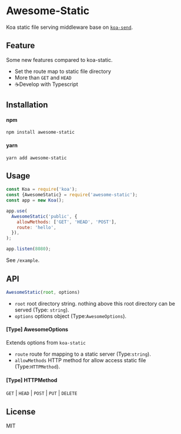 # Awesome-Static

Koa static file serving middleware base on [`koa-send`](https://github.com/koajs/send).

## Feature

Some new features compared to koa-static.

- Set the route map to static file directory
- More than `GET` and `HEAD`
- :coffee:Develop with Typescript

## Installation

#### npm

```
npm install awesome-static
```

#### yarn

```
yarn add awesome-static
```

## Usage

```javascript
const Koa = require('koa');
const {AwesomeStatic} = require('awesome-static');
const app = new Koa();

app.use(
  AwesomeStatic('public', {
    allowMethods: ['GET', 'HEAD', 'POST'],
    route: 'hello',
  }),
);

app.listen(8080);
```

See `/example`.

## API

```javascript
AwesomeStatic(root, options)
```

- `root` root directory string. nothing above this root directory can be served (Type: `string`).
- `options` options object (Type:`AwesomeOptions`).

#### [Type] AwesomeOptions

Extends options from `koa-static`

- `route` route for mapping to a static server (Type:`string`).
- `allowMethods` HTTP method for allow access static file (Type:`HTTPMethod`).

#### [Type] HTTPMethod

`GET` | `HEAD` | `POST` | `PUT` | `DELETE`

## License

MIT
